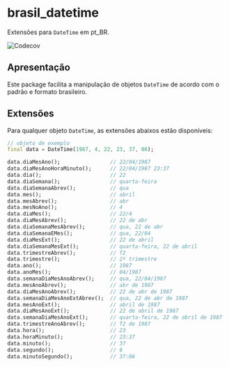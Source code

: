 
# brasil_datetime

Extensões para `DateTime` em pt_BR.

![Codecov](https://img.shields.io/codecov/c/github/flutterbootcamp/brasil_datetime)

## Apresentação

Este package facilita a manipulação de objetos `DateTime` de acordo com o padrão e formato brasileiro.

## Extensões

Para qualquer objeto `DateTime`, as extensões abaixos estão disponíveis:

```dart
// objeto de exemplo
final data = DateTime(1987, 4, 22, 23, 37, 06);

data.diaMesAno();                // 22/04/1987
data.diaMesAnoHoraMinuto();      // 22/04/1987 23:37
data.dia();                      // 22
data.diaSemana();                // quarta-feira
data.diaSemanaAbrev();           // qua
data.mes();                      // abril
data.mesAbrev();                 // abr
data.mesNoAno();                 // 4
data.diaMes();                   // 22/4
data.diaMesAbrev();              // 22 de abr
data.diaSemanaMesAbrev();        // qua, 22 de abr
data.diaSemanaEMes();            // qua, 22/04
data.diaMesExt();                // 22 de abril
data.diaSemanaMesExt();          // quarta-feira, 22 de abril
data.trimestreAbrev();           // T2
data.trimestre();                // 2º trimestre
data.ano();                      // 1987
data.anoMes();                   // 04/1987
data.semanaDiaMesAnoAbrev();     // qua, 22/04/1987
data.mesAnoAbrev();              // abr de 1987
data.diaMesAnoAbrev();           // 22 de abr de 1987
data.semanaDiaMesAnoExtAbrev();  // qua, 22 de abr de 1987
data.mesAnoExt();                // abril de 1987
data.diaMesAnoExt();             // 22 de abril de 1987
data.semanaDiaMesAnoExt();       // quarta-feira, 22 de abril de 1987
data.trimestreAnoAbrev();        // T2 de 1987
data.hora();                     // 23
data.horaMinuto();               // 23:37
data.minuto();                   // 37
data.segundo();                  // 6
data.minutoSegundo();            // 37:06
```